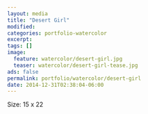```yaml
---
layout: media
title: "Desert Girl"
modified:
categories: portfolio-watercolor
excerpt:
tags: []
image:
  feature: watercolor/desert-girl.jpg
  teaser: watercolor/desert-girl-tease.jpg
ads: false 
permalink: portfolio/watercolor/desert-girl
date: 2014-12-31T02:38:04-06:00
---
```


Size: 15 x 22
